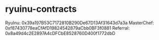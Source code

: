 # ryuinu-contracts

RyuInu: 0x39a197B53C7172810B290De67D13Af31643d7a3a
MasterChef: 0xf87430778eaCfAfD19824542879aCbb0BF3f0881
Referral: 0x8a49d4c2E2897A4cDFCbE8528760D400f1772dbD
